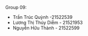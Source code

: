 Group 09:
- Trần Trúc Quỳnh -21522539
- Lương Thị Thúy Diễm - 21521953
- Nguyễn Hữu Thành - 21522599
